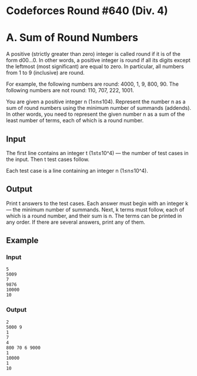 # Codeforces Round #640 (Div. 4)
# A. Sum of Round Numbers

A positive (strictly greater than zero) integer is called round if it is of the form d00...0. In other words, a positive integer is round if all its digits except the leftmost (most significant) are equal to zero. In particular, all numbers from 1 to 9 (inclusive) are round.

For example, the following numbers are round: 4000, 1, 9, 800, 90. The following numbers are not round: 110, 707, 222, 1001.

You are given a positive integer n (1≤n≤104). Represent the number n as a sum of round numbers using the minimum number of summands (addends). In other words, you need to represent the given number n as a sum of the least number of terms, each of which is a round number.

## Input
The first line contains an integer t (1≤t≤10^4) — the number of test cases in the input. Then t test cases follow.

Each test case is a line containing an integer n (1≤n≤10^4).

## Output
Print t answers to the test cases. Each answer must begin with an integer k — the minimum number of summands. Next, k terms must follow, each of which is a round number, and their sum is n. The terms can be printed in any order. If there are several answers, print any of them.

## Example
### Input
```
5
5009
7
9876
10000
10
```
### Output
```
2
5000 9
1
7 
4
800 70 6 9000 
1
10000 
1
10 
```
